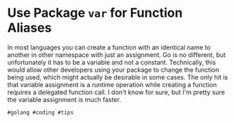 # Use Package `var` for Function Aliases

In most languages you can create a function with an identical name to
another in other namespace with just an assignment. Go is no different,
but unfortunately it has to be a variable and not a constant.
Technically, this would allow other developers using your package to
change the function being used, which might actually be desirable in
some cases. The only hit is that variable assignment is a runtime
operation while creating a function requires a delegated function call.
I don't know for sure, but I'm pretty sure the variable assignment is
much faster.

    #golang #coding #tips
